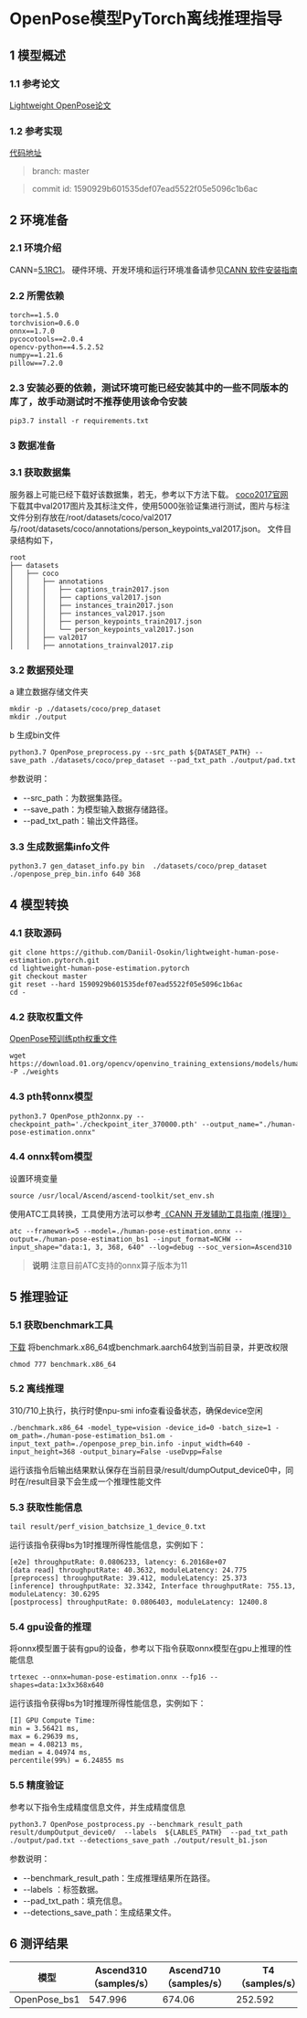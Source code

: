 # OpenPose模型PyTorch离线推理指导

## 1 模型概述
### 1.1 参考论文
[Lightweight OpenPose论文](https://arxiv.org/abs/1811.12004)
### 1.2 参考实现
[代码地址](https://github.com/Daniil-Osokin/lightweight-human-pose-estimation.pytorch)
> branch: master

> commit id: 1590929b601535def07ead5522f05e5096c1b6ac

## 2 环境准备

### 2.1 环境介绍
CANN=[5.1RC1](https://www.hiascend.com/software/cann/commercial?version=5.1RC1)。 
硬件环境、开发环境和运行环境准备请参见[CANN 软件安装指南](https://www.hiascend.com/document/detail/zh/canncommercial/51RC1/envdeployment/instg)
### 2.2 所需依赖
```
torch==1.5.0
torchvision=0.6.0
onnx==1.7.0
pycocotools==2.0.4
opencv-python==4.5.2.52
numpy==1.21.6
pillow==7.2.0
```
### 2.3 安装必要的依赖，测试环境可能已经安装其中的一些不同版本的库了，故手动测试时不推荐使用该命令安装
```
pip3.7 install -r requirements.txt
```
### 3 数据准备
### 3.1 获取数据集  
服务器上可能已经下载好该数据集，若无，参考以下方法下载。
[coco2017官网](https://cocodataset.org/#download)  
下载其中val2017图片及其标注文件，使用5000张验证集进行测试，图片与标注文件分别存放在/root/datasets/coco/val2017与/root/datasets/coco/annotations/person_keypoints_val2017.json。
文件目录结构如下，
```
root
├── datasets
│   ├── coco
│   │   ├── annotations
│   │   │   ├── captions_train2017.json
│   │   │   ├── captions_val2017.json
│   │   │   ├── instances_train2017.json
│   │   │   ├── instances_val2017.json
│   │   │   ├── person_keypoints_train2017.json
│   │   │   └── person_keypoints_val2017.json
│   │   ├── val2017
│   │   ├── annotations_trainval2017.zip
```
### 3.2 数据预处理
a 建立数据存储文件夹
```
mkdir -p ./datasets/coco/prep_dataset
mkdir ./output
```
b 生成bin文件
```
python3.7 OpenPose_preprocess.py --src_path ${DATASET_PATH} --save_path ./datasets/coco/prep_dataset --pad_txt_path ./output/pad.txt
```
参数说明：
- --src_path：为数据集路径。
- --save_path：为模型输入数据存储路径。
- --pad_txt_path：输出文件路径。
### 3.3 生成数据集info文件
```
python3.7 gen_dataset_info.py bin  ./datasets/coco/prep_dataset ./openpose_prep_bin.info 640 368
```
## 4 模型转换
### 4.1 获取源码
```
git clone https://github.com/Daniil-Osokin/lightweight-human-pose-estimation.pytorch.git  
cd lightweight-human-pose-estimation.pytorch
git checkout master
git reset --hard 1590929b601535def07ead5522f05e5096c1b6ac
cd -
```
### 4.2 获取权重文件  
[OpenPose预训练pth权重文件](https://download.01.org/opencv/openvino_training_extensions/models/human_pose_estimation/checkpoint_iter_370000.pth)
```
wget https://download.01.org/opencv/openvino_training_extensions/models/human_pose_estimation/checkpoint_iter_370000.pth -P ./weights
```
### 4.3 pth转onnx模型
```
python3.7 OpenPose_pth2onnx.py --checkpoint_path='./checkpoint_iter_370000.pth' --output_name="./human-pose-estimation.onnx"
```
### 4.4 onnx转om模型
设置环境变量
```
source /usr/local/Ascend/ascend-toolkit/set_env.sh
```
使用ATC工具转换，工具使用方法可以参考[《CANN 开发辅助工具指南 (推理)》](https://support.huawei.com/enterprise/zh/ascend-computing/cann-pid-251168373?category=developer-documents&subcategory=auxiliary-development-tools)
```
atc --framework=5 --model=./human-pose-estimation.onnx --output=./human-pose-estimation_bs1 --input_format=NCHW --input_shape="data:1, 3, 368, 640" --log=debug --soc_version=Ascend310
```
>  **说明**
> 注意目前ATC支持的onnx算子版本为11
## 5 推理验证
### 5.1 获取benchmark工具
[下载](https://gitee.com/ascend/cann-benchmark/tree/master/infer)
将benchmark.x86_64或benchmark.aarch64放到当前目录，并更改权限
```
chmod 777 benchmark.x86_64
```
### 5.2 离线推理
310/710上执行，执行时使npu-smi info查看设备状态，确保device空闲
```
./benchmark.x86_64 -model_type=vision -device_id=0 -batch_size=1 -om_path=./human-pose-estimation_bs1.om -input_text_path=./openpose_prep_bin.info -input_width=640 -input_height=368 -output_binary=False -useDvpp=False
```
运行该指令后输出结果默认保存在当前目录/result/dumpOutput_device0中，同时在/result目录下会生成一个推理性能文件
### 5.3 获取性能信息
```
tail result/perf_vision_batchsize_1_device_0.txt
```
运行该指令获得bs为1时推理所得性能信息，实例如下：
```
[e2e] throughputRate: 0.0806233, latency: 6.20168e+07
[data read] throughputRate: 40.3632, moduleLatency: 24.775
[preprocess] throughputRate: 39.412, moduleLatency: 25.373
[inference] throughputRate: 32.3342, Interface throughputRate: 755.13, moduleLatency: 30.6295
[postprocess] throughputRate: 0.0806403, moduleLatency: 12400.8
```
### 5.4 gpu设备的推理
将onnx模型置于装有gpu的设备，参考以下指令获取onnx模型在gpu上推理的性能信息
```
trtexec --onnx=human-pose-estimation.onnx --fp16 --shapes=data:1x3x368x640
```
运行该指令获得bs为1时推理所得性能信息，实例如下：
```
[I] GPU Compute Time: 
min = 3.56421 ms, 
max = 6.29639 ms, 
mean = 4.08213 ms, 
median = 4.04974 ms, 
percentile(99%) = 6.24855 ms
```
### 5.5 精度验证
参考以下指令生成精度信息文件，并生成精度信息
```
python3.7 OpenPose_postprocess.py --benchmark_result_path result/dumpOutput_device0/  --labels  ${LABLES_PATH}  --pad_txt_path ./output/pad.txt --detections_save_path ./output/result_b1.json
```
参数说明：
- --benchmark_result_path：生成推理结果所在路径。
- --labels ：标签数据。
- --pad_txt_path：填充信息。
- --detections_save_path：生成结果文件。

## 6 测评结果
| 模型            | Ascend310（samples/s） | Ascend710（samples/s） | T4（samples/s） | 710/310 | 710/T4 | 精度    |
|---------------|----------------------|----------------------|---------------|---------|--------|-------|
| OpenPose_bs1  | 547.996              | 674.06               | 252.592       | 1.23    | 2.66   | 0.404 |